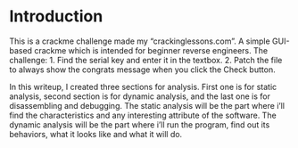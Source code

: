 # Introduction
This is a crackme challenge made my “crackinglessons.com”. A simple GUI-based crackme which is intended for beginner reverse engineers.
The challenge:
    1. Find the serial key and enter it in the textbox.
    2. Patch the file to always show the congrats message when you click the Check button.

In this writeup, I created three sections for analysis. First one is for static analysis, second section is for dynamic analysis, and the last one is for disassembling and debugging. The static analysis will be the part where i’ll find the characteristics and any interesting attribute of the software. 
The dynamic analysis will be the part where i’ll run the program, find out its behaviors, what it looks like and what it will do.
